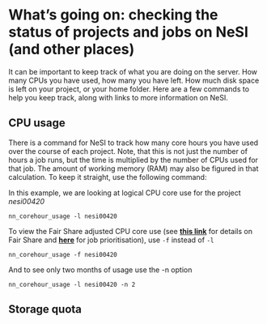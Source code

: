 # What’s going on: checking the status of projects and jobs on NeSI (and other places)

It can be important to keep track of what you are doing on the server. How many CPUs you have used, how many you have left. How much disk space is left on your project, or your home folder. Here are a few commands to help you keep track, along with links to more information on NeSI.

## CPU usage

There is a command for NeSI to track how many core hours you have used over the course of each project. Note, that this is not just the number of hours a job runs, but the time is multiplied by the number of CPUs used for that job. The amount of working memory (RAM) may also be figured in that calculation. To keep it straight, use the following command:

In this example, we are looking at logical CPU core use for the project *nesi00420*

```
nn_corehour_usage -l nesi00420
```

To view the Fair Share adjusted CPU core use (see [**this link**]() for details on Fair Share and [**here**]() for job prioritisation), use `-f` instead of `-l`

```
nn_corehour_usage -f nesi00420
```

And to see only two months of usage use the -n option

```
nn_corehour_usage -l nesi00420 -n 2
```

## Storage quota
